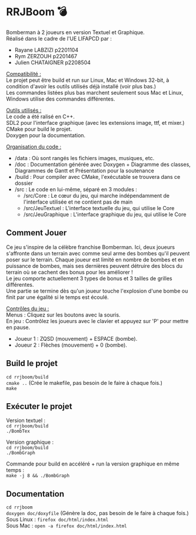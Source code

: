 # RRJBoom 💣  
Bomberman à 2 joueurs en version Textuel et Graphique.  
Réalisé dans le cadre de l'UE LIFAPCD par :  
 - Rayane LABZIZI p2201104  
 - Rym ZERZOUH p2201467  
 - Julien CHATAIGNER p2208504  
  
<ins>Compatibilité :</ins>  
Le projet peut être build et run sur Linux, Mac et Windows 32-bit, à condition d'avoir les outils utilisés déjà installé (voir plus bas.)  
Les commandes listées plus bas marchent seulement sous Mac et Linux, Windows utilise des commandes différentes.  
  
<ins>Outils utilisés :</ins>  
Le code a été ralisé en C++.  
SDL2 pour l'interface graphique (avec les extensions image, ttf, et mixer.)  
CMake pour build le projet.  
Doxygen pour la documentation.  
  
<ins>Organisation du code :</ins>  
 - /data : Où sont rangés les fichiers images, musiques, etc.
 - /doc : Documentation générée avec Doxygen + Diagramme des classes, Diagrammes de Gantt et Présentation pour la soutenance
 - /build : Pour compiler avec CMake, l'exécutable se trouvera dans ce dossier
 - /src : Le code en lui-même, séparé en 3 modules :
   - /src/Core : Le cœur du jeu, qui marche indépendamment de l'interface utilisée et ne contient pas de main
   - /src/JeuTextuel : L'interface textuelle du jeu, qui utilise le Core
   - /src/JeuGraphique : L'interface graphique du jeu, qui utilise le Core
  
## Comment Jouer  
Ce jeu s'inspire de la célèbre franchise Bomberman. Ici, deux joueurs s'affronte dans un terrain avec comme seul arme des bombes qu'il peuvent poser sur le terrain. Chaque joueur est limité en nombre de bombes et en puissance de bombes, mais ses dernières peuvent détruire des blocs du terrain où se cachent des bonus pour les améliorer !  
Le jeu comporte actuellement 3 types de bonus et 3 tailles de grilles différentes.  
Une partie se termine dès qu'un joueur touche l'explosion d'une bombe ou finit par une égalité si le temps est écoulé.  
  
<ins>Contrôles du jeu :</ins>  
Menus : Cliquez sur les boutons avec la souris.  
En jeu : Contrôlez les joueurs avec le clavier et appuyez sur 'P' pour mettre en pause.  
 - Joueur 1 : ZQSD (mouvement) + ESPACE (bombe).  
 - Joueur 2 : Flèches (mouvement) + 0 (bombe).  
  
## Build le projet  
``cd rrjboom/build``  
``cmake ..`` (Crée le makefile, pas besoin de le faire à chaque fois.)  
``make``  
  
## Exécuter le projet  
Version textuel :  
``cd rrjboom/build``  
``./BombTex``  
  
Version graphique :  
``cd rrjboom/build``  
``./BombGraph``  

Commande pour build en accéléré + run la version graphique en même temps :  
``make -j 8 && ./BombGraph``  
  
## Documentation  
``cd rrjboom``  
``doxygen doc/doxyfile`` (Génère la doc, pas besoin de le faire à chaque fois.)  
Sous Linux : ``firefox doc/html/index.html``  
Sous Mac : ``open -a firefox doc/html/index.html``

